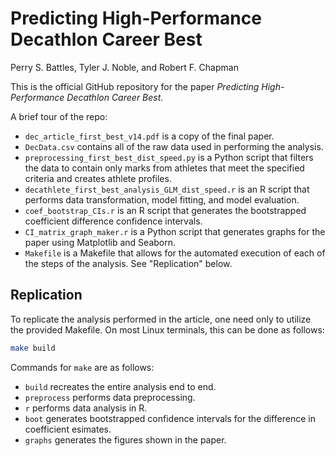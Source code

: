 # Predicting High-Performance Decathlon Career Best

Perry S. Battles, Tyler J. Noble, and Robert F. Chapman

This is the official GitHub repository for the paper _Predicting High-Performance Decathlon Career Best_.

A brief tour of the repo:

+ `dec_article_first_best_v14.pdf` is a copy of the final paper.
+ `DecData.csv` contains all of the raw data used in performing the analysis.
+ `preprocessing_first_best_dist_speed.py` is a Python script that filters the data to contain only marks from
athletes that meet the specified criteria and creates athlete profiles.
+ `decathlete_first_best_analysis_GLM_dist_speed.r` is an R script that performs data transformation,
model fitting, and model evaluation.
+ `coef_bootstrap_CIs.r` is an R script that generates the bootstrapped coefficient difference confidence intervals.
+ `CI_matrix_graph_maker.r` is a Python script that generates graphs for the paper using Matplotlib and Seaborn.
+ `Makefile` is a Makefile that allows for the automated execution of each of the steps of the analysis. See "Replication" below.

## Replication

To replicate the analysis performed in the article, one need only to utilize the provided Makefile. On most Linux terminals,
this can be done as follows:

```bash
make build
```

Commands for `make` are as follows:

+ `build` recreates the entire analysis end to end.
+ `preprocess` performs data preprocessing.
+ `r` performs data analysis in R.
+ `boot` generates bootstrapped confidence intervals for the difference in coefficient esimates.
+ `graphs` generates the figures shown in the paper.

